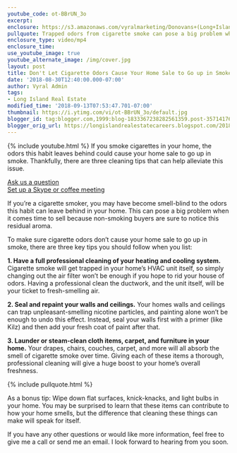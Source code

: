 ```yaml
---
youtube_code: ot-BBrUN_3o
excerpt:
enclosure: https://s3.amazonaws.com/vyralmarketing/Donovans+(Long+Island)/Videos/2018/Long+Island+Real+Estate+Agent-+Don%2527t+Let+Your+Listing+Go+Up+In+Smoke.mp4
pullquote: Trapped odors from cigarette smoke can pose a big problem when it comes time to sell, because non-smoking buyers are sure to notice this residual aroma.
enclosure_type: video/mp4
enclosure_time:
use_youtube_image: true
youtube_alternate_image: /img/cover.jpg
layout: post
title: Don't Let Cigarette Odors Cause Your Home Sale to Go up in Smoke
date: '2018-08-30T12:40:00.000-07:00'
author: Vyral Admin
tags:
- Long Island Real Estate
modified_time: '2018-09-13T07:53:47.701-07:00'
thumbnail: https://i.ytimg.com/vi/ot-BBrUN_3o/default.jpg
blogger_id: tag:blogger.com,1999:blog-1833367238282561359.post-3571417664488506516
blogger_orig_url: https://longislandrealestatecareers.blogspot.com/2018/08/today-on-keeping-in-tune-with-market-3.html
---
```

{% include youtube.html %}
If you smoke cigarettes in your home, the odors this habit leaves behind could cause your home sale to go up in smoke. Thankfully, there are three cleaning tips that can help alleviate this issue.

<div class="post-cta">
<a href="/contact/" target="_blank">Ask us a question</a><br>
<a href="/meeting/" target="_blank">Set up a Skype or coffee meeting</a>
</div>

If you’re a cigarette smoker, you may have become smell-blind to the odors this habit can leave behind in your home. This can pose a big problem when it comes time to sell because non-smoking buyers are sure to notice this residual aroma.

To make sure cigarette odors don’t cause your home sale to go up in smoke, there are three key tips you should follow when you list:

**1. Have a full professional cleaning of your heating and cooling system.** Cigarette smoke will get trapped in your home’s HVAC unit itself, so simply changing out the air filter won’t be enough if you hope to rid your house of odors. Having a professional clean the ductwork, and the unit itself, will be your ticket to fresh-smelling air.

**2. Seal and repaint your walls and ceilings.** Your homes walls and ceilings can trap unpleasant-smelling nicotine particles, and painting alone won’t be enough to undo this effect. Instead, seal your walls first with a primer (like Kilz) and then add your fresh coat of paint after that.

**3. Launder or steam-clean cloth items, carpet, and furniture in your home.** Your drapes, chairs, couches, carpet, and more will all absorb the smell of cigarette smoke over time. Giving each of these items a thorough, professional cleaning will give a huge boost to your home’s overall freshness.

{% include pullquote.html %}

As a bonus tip: Wipe down flat surfaces, knick-knacks, and light bulbs in your home. You may be surprised to learn that these items can contribute to how your home smells, but the difference that cleaning these things can make will speak for itself.

If you have any other questions or would like more information, feel free to give me a call or send me an email. I look forward to hearing from you soon.
